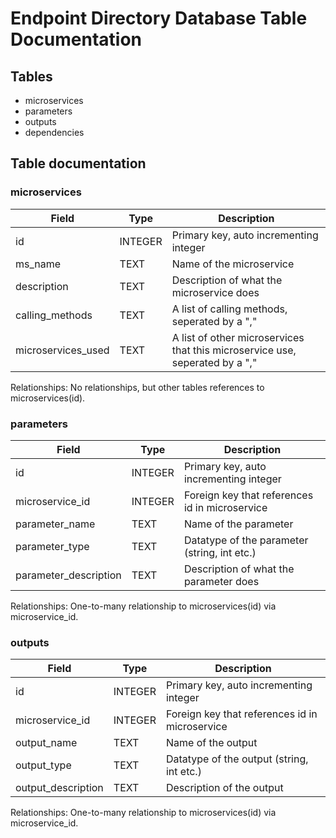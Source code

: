 # Endpoint Directory Database Table Documentation
## Tables
- microservices
- parameters
- outputs
- dependencies

## Table documentation
### microservices
| Field | Type | Description |
| ------ | ------ | ------ |
| id | INTEGER | Primary key, auto incrementing integer |
| ms_name | TEXT | Name of the microservice |
| description | TEXT | Description of what the microservice does |
| calling_methods | TEXT | A list of calling methods, seperated by a "," |
| microservices_used | TEXT | A list of other microservices that this microservice use, seperated by a "," |
Relationships: No relationships, but other tables references to microservices(id).

### parameters
| Field | Type | Description |
| ------ | ------ | ------ |
| id | INTEGER | Primary key, auto incrementing integer |
| microservice_id | INTEGER | Foreign key that references id in microservice |
| parameter_name | TEXT | Name of the parameter |
| parameter_type | TEXT | Datatype of the parameter (string, int etc.) |
| parameter_description | TEXT | Description of what the parameter does |
Relationships: One-to-many relationship to microservices(id) via microservice_id.

### outputs
| Field | Type | Description |
| ------ | ------ | ------ |
| id | INTEGER | Primary key, auto incrementing integer |
| microservice_id | INTEGER | Foreign key that references id in microservice |
| output_name | TEXT | Name of the output |
| output_type | TEXT | Datatype of the output (string, int etc.) |
| output_description | TEXT | Description of the output |
Relationships: One-to-many relationship to microservices(id) via microservice_id.